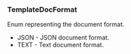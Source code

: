 ### TemplateDocFormat
Enum representing the document format.

- JSON - JSON document format.
- TEXT - Text document format.
